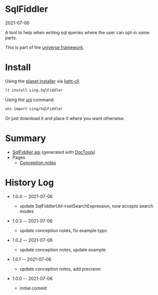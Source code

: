 SqlFiddler
===========
2021-07-06



A tool to help when writing sql queries where the user can opt-in some parts.


This is part of the [universe framework](https://github.com/karayabin/universe-snapshot).


Install
==========

Using the [planet installer](https://github.com/lingtalfi/Light_PlanetInstaller) via [light-cli](https://github.com/lingtalfi/Light_Cli)
```bash
lt install Ling.SqlFiddler
```

Using the [uni](https://github.com/lingtalfi/universe-naive-importer) command.
```bash
uni import Ling/SqlFiddler
```

Or just download it and place it where you want otherwise.






Summary
===========
- [SqlFiddler api](https://github.com/lingtalfi/SqlFiddler/blob/master/doc/api/Ling/SqlFiddler.md) (generated with [DocTools](https://github.com/lingtalfi/DocTools))
- Pages
    - [Conception notes](https://github.com/lingtalfi/SqlFiddler/blob/master/doc/pages/conception-notes.md)






History Log
=============

- 1.0.4 -- 2021-07-06

    - update SqlFiddlerUtil->setSearchExpression, now accepts search modes
  
- 1.0.3 -- 2021-07-06

    - update conception notes, fix example typo
  
- 1.0.2 -- 2021-07-06

    - update conception notes, update example
  
- 1.0.1 -- 2021-07-06

    - update conception notes, add precision
  
- 1.0.0 -- 2021-07-06

    - initial commit